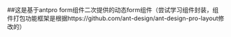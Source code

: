 ##这是基于antpro form组件二次提供的动态form组件（尝试学习组件封装，组件打包功能框架是根据https://github.com/ant-design/ant-design-pro-layout修改的）